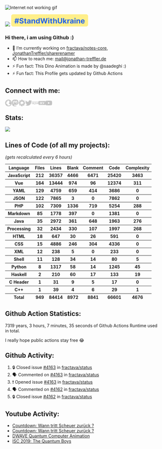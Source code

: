 ![Internet not working gif](https://github.com/saadeghi/saadeghi/raw/master/dino.gif)

![](https://gpvc.arturio.dev/JonathanTreffler)
[![Stand With Ukraine](https://raw.githubusercontent.com/vshymanskyy/StandWithUkraine/main/badges/StandWithUkraine.svg)](https://stand-with-ukraine.pp.ua)

### Hi there, i am using Github :)

- 🔭 I’m currently working on [fractava/notes-core](https://github.com/fractava/notes-core), [JonathanTreffler/sharerenamer](https://github.com/JonathanTreffler/sharerenamer)
- 📫 How to reach me: mail@jonathan-treffler.de
- ⚡ Fun fact: This Dino Animation is made by @saadeghi :)
- ⚡ Fun fact: This Profile gets updated by Github Actions

## Connect with me:

[<img align="left" alt="jonathan-treffler.de" width="22px" src="https://raw.githubusercontent.com/JonathanTreffler/JonathanTreffler/master/img/globe.svg" />](https://jonathan-treffler.de)
<a rel="me" href="https://gruene.social/@JonathanTreffler"><img align="left" alt="Jonathan Treffler | Mastodon" width="22px" src="https://raw.githubusercontent.com/JonathanTreffler/JonathanTreffler/master/img/mastodon.svg"></a>
[<img align="left" alt="Jonathan Treffler | Pixelfed" width="22px" src="https://raw.githubusercontent.com/JonathanTreffler/JonathanTreffler/master/img/pixelfed.svg" />](https://pixel.gruene.social/JonathanTreffler)
[<img align="left" alt="Jonathan Treffler | Twitter" width="22px" src="https://raw.githubusercontent.com/JonathanTreffler/JonathanTreffler/master/img/twitter.svg" />](https://twitter.com/treffler_j)
[<img align="left" alt="Jonathan Treffler | NPM" width="22px" src="https://raw.githubusercontent.com/JonathanTreffler/JonathanTreffler/master/img/npm.svg" />](https://www.npmjs.com/~jonathan_treffler)
[<img align="left" alt="Jonathan Treffler | DEV" width="22px" src="https://raw.githubusercontent.com/JonathanTreffler/JonathanTreffler/master/img/dev-dot-to.svg" />](https://dev.to/jonathantreffler)
[<img align="left" alt="Jonathan Treffler | YouTube" width="22px" src="https://raw.githubusercontent.com/JonathanTreffler/JonathanTreffler/master/img/youtube.svg" />](https://www.youtube.com/channel/UCeNkM_i1i9_Ver9njtxLAqw)

<br>

## Stats:
![](https://github-readme-stats.vercel.app/api?username=JonathanTreffler&show_icons=true&include_all_commits=true&hide_title=true)

## Lines of Code (of all my projects):
*(gets recalculated every 6 hours)*
<!-- /start_scc/ -->
<table id="scc-table">
	<thead><tr>
		<th>Language</th>
		<th>Files</th>
		<th>Lines</th>
		<th>Blank</th>
		<th>Comment</th>
		<th>Code</th>
		<th>Complexity</th>
	</tr></thead>
	<tbody><tr>
		<th>JavaScript</th>
		<th>212</th>
		<th>36357</th>
		<th>4466</th>
		<th>6471</th>
		<th>25420</th>
		<th>3463</th>
	</tr><tr>
		<th>Vue</th>
		<th>164</th>
		<th>13444</th>
		<th>974</th>
		<th>96</th>
		<th>12374</th>
		<th>311</th>
	</tr><tr>
		<th>YAML</th>
		<th>129</th>
		<th>4759</th>
		<th>659</th>
		<th>414</th>
		<th>3686</th>
		<th>0</th>
	</tr><tr>
		<th>JSON</th>
		<th>122</th>
		<th>7865</th>
		<th>3</th>
		<th>0</th>
		<th>7862</th>
		<th>0</th>
	</tr><tr>
		<th>PHP</th>
		<th>102</th>
		<th>7309</th>
		<th>1336</th>
		<th>719</th>
		<th>5254</th>
		<th>288</th>
	</tr><tr>
		<th>Markdown</th>
		<th>85</th>
		<th>1778</th>
		<th>397</th>
		<th>0</th>
		<th>1381</th>
		<th>0</th>
	</tr><tr>
		<th>Java</th>
		<th>35</th>
		<th>2972</th>
		<th>361</th>
		<th>648</th>
		<th>1963</th>
		<th>276</th>
	</tr><tr>
		<th>Processing</th>
		<th>32</th>
		<th>2434</th>
		<th>330</th>
		<th>107</th>
		<th>1997</th>
		<th>268</th>
	</tr><tr>
		<th>HTML</th>
		<th>18</th>
		<th>647</th>
		<th>30</th>
		<th>26</th>
		<th>591</th>
		<th>0</th>
	</tr><tr>
		<th>CSS</th>
		<th>15</th>
		<th>4886</th>
		<th>246</th>
		<th>304</th>
		<th>4336</th>
		<th>0</th>
	</tr><tr>
		<th>XML</th>
		<th>12</th>
		<th>238</th>
		<th>5</th>
		<th>0</th>
		<th>233</th>
		<th>0</th>
	</tr><tr>
		<th>Shell</th>
		<th>11</th>
		<th>128</th>
		<th>34</th>
		<th>14</th>
		<th>80</th>
		<th>5</th>
	</tr><tr>
		<th>Python</th>
		<th>8</th>
		<th>1317</th>
		<th>58</th>
		<th>14</th>
		<th>1245</th>
		<th>45</th>
	</tr><tr>
		<th>Haskell</th>
		<th>2</th>
		<th>210</th>
		<th>60</th>
		<th>17</th>
		<th>133</th>
		<th>19</th>
	</tr><tr>
		<th>C Header</th>
		<th>1</th>
		<th>31</th>
		<th>9</th>
		<th>5</th>
		<th>17</th>
		<th>0</th>
	</tr><tr>
		<th>C++</th>
		<th>1</th>
		<th>39</th>
		<th>4</th>
		<th>6</th>
		<th>29</th>
		<th>1</th>
	</tr></tbody>
	<tfoot><tr>
		<th>Total</th>
		<th>949</th>
		<th>84414</th>
		<th>8972</th>
		<th>8841</th>
		<th>66601</th>
		<th>4676</th>
	</tr></tfoot>
	</table>
<!-- /end_scc/ -->

## Github Action Statistics:
<!-- /start_action_time/ -->
7319 years, 3 hours, 7 minutes, 35 seconds of Github Actions Runtime used in total. 

I really hope public actions stay free 😂 
<!-- /end_action_time/ -->

## Github Activity:
<!--START_SECTION:activity-->
1. 🔒 Closed issue [#4163](https://github.com/fractava/status/issues/4163) in [fractava/status](https://github.com/fractava/status)
2. 🗣 Commented on [#4163](https://github.com/fractava/status/issues/4163#issuecomment-2165769550) in [fractava/status](https://github.com/fractava/status)
3. ❗ Opened issue [#4163](https://github.com/fractava/status/issues/4163) in [fractava/status](https://github.com/fractava/status)
4. 🗣 Commented on [#4162](https://github.com/fractava/status/issues/4162#issuecomment-2164874455) in [fractava/status](https://github.com/fractava/status)
5. 🔒 Closed issue [#4162](https://github.com/fractava/status/issues/4162) in [fractava/status](https://github.com/fractava/status)
<!--END_SECTION:activity-->

## Youtube Activity:
<!-- YOUTUBE:START -->
- [Countdown: Wann tritt Scheuer zurück ?](https://www.youtube.com/watch?v=hw3X9rR3I1c)
- [Countdown: Wann tritt Scheuer zurück ?](https://www.youtube.com/watch?v=OvEQBAlHRs4)
- [DWAVE Quantum Computer Animation](https://www.youtube.com/watch?v=AcO8yO35ci8)
- [ISC 2019: The Quantum Boys](https://www.youtube.com/watch?v=aM_pAA9FdYY)
<!-- YOUTUBE:END -->

